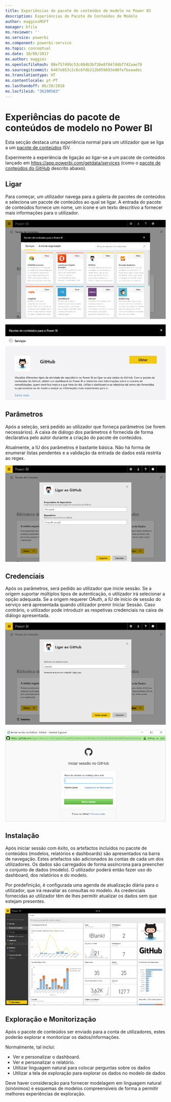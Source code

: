 ```yaml
---
title: Experiências do pacote de conteúdos de modelo no Power BI
description: Experiências do Pacote de Conteúdos de Modelo
author: maggiesMSFT
manager: kfile
ms.reviewer: ''
ms.service: powerbi
ms.component: powerbi-service
ms.topic: conceptual
ms.date: 10/09/2017
ms.author: maggies
ms.openlocfilehash: 08ef57499c53c084b3b738e8f847d4b7742aae70
ms.sourcegitcommit: 6407e053c2c6c6fdb212b059693e90fefbaaadec
ms.translationtype: HT
ms.contentlocale: pt-PT
ms.lasthandoff: 06/20/2018
ms.locfileid: "36290583"
---
```

# <a name="template-content-pack-experiences-in-power-bi"></a>Experiências do pacote de conteúdos de modelo no Power BI
Esta secção destaca uma experiência normal para um utilizador que se liga a um [pacote de conteúdos](../service-connect-to-services.md) ISV. 

Experimente a experiência de ligação ao ligar-se a um pacote de conteúdos lançado em https://app.powerbi.com/getdata/services (como o [pacote de conteúdos do GitHub](https://app.powerbi.com/getdata/services/github) descrito abaixo).

## <a name="connect"></a>Ligar
Para começar, um utilizador navega para a galeria de pacotes de conteúdos e seleciona um pacote de conteúdos ao qual se ligar. A entrada do pacote de conteúdos fornece um nome, um ícone e um texto descritivo a fornecer mais informações para o utilizador.

![ligar](media/template-content-pack-experience/github_data.png)

![ligar](media/template-content-pack-experience/github_connect.png)

## <a name="parameters"></a>Parâmetros
Após a seleção, será pedido ao utilizador que forneça parâmetros (se forem necessários). A caixa de diálogo dos parâmetros é fornecida de forma declarativa pelo autor durante a criação do pacote de conteúdos.

Atualmente, a IU dos parâmetros é bastante básica. Não há forma de enumerar listas pendentes e a validação da entrada de dados está restrita ao regex.

![parâmetros](media/template-content-pack-experience/github_params.png)

## <a name="credentials"></a>Credenciais
Após os parâmetros, será pedido ao utilizador que inicie sessão.  Se a origem suportar múltiplos tipos de autenticação, o utilizador irá selecionar a opção adequada. Se a origem requerer OAuth, a IU de início de sessão do serviço será apresentada quando utilizador premir Iniciar Sessão.  Caso contrário, o utilizador pode introduzir as respetivas credenciais na caixa de diálogo apresentada.

![Credenciais](media/template-content-pack-experience/github_login.png)

![ligar](media/template-content-pack-experience/github_creds2.png)

## <a name="instantiation"></a>Instalação
Após iniciar sessão com êxito, os artefactos incluídos no pacote de conteúdos (modelos, relatórios e dashboards) são apresentados na barra de navegação.  Estes artefactos são adicionados às contas de cada um dos utilizadores.  Os dados são carregados de forma assíncrona para preencher o conjunto de dados (modelo).  O utilizador poderá então fazer uso do dashboard, dos relatórios e do modelo.

Por predefinição, é configurada uma agenda de atualização diária para o utilizador, que irá reavaliar as consultas no modelo.  As credenciais fornecidas ao utilizador têm de lhes permitir atualizar os dados sem que estejam presentes.

![Instalação](media/template-content-pack-experience/github_dashboard.png)

## <a name="exploration-and-monitoring"></a>Exploração e Monitorização
Após o pacote de conteúdos ser enviado para a conta de utilizadores, estes poderão explorar e monitorizar os dados/informações.

Normalmente, tal inclui:

* Ver e personalizar o dashboard.
* Ver e personalizar o relatório.
* Utilizar linguagem natural para colocar perguntas sobre os dados
* Utilizar a tela de exploração para explorar os dados no modelo de dados

Deve haver consideração para fornecer modelagem em linguagem natural (sinónimos) e esquemas de modelos compreensíveis de forma a permitir melhores experiências de exploração.

